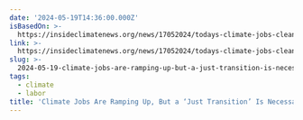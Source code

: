 ```yaml
---
date: '2024-05-19T14:36:00.000Z'
isBasedOn: >-
  https://insideclimatenews.org/news/17052024/todays-climate-jobs-clean-energy-equity/
link: >-
  https://insideclimatenews.org/news/17052024/todays-climate-jobs-clean-energy-equity/
slug: >-
  2024-05-19-climate-jobs-are-ramping-up-but-a-just-transition-is-necessary-to-ensure
tags:
  - climate
  - labor
title: 'Climate Jobs Are Ramping Up, But a ‘Just Transition’ Is Necessary to Ensure'
---
```

 
